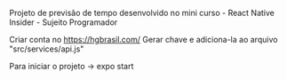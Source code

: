 



Projeto de previsão de tempo desenvolvido no mini curso - React Native Insider - Sujeito Programador

Criar conta no https://hgbrasil.com/
Gerar chave e adiciona-la ao arquivo "src/services/api.js"


Para iniciar o projeto ->  expo start
